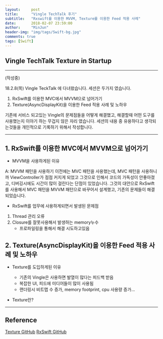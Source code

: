 ```yaml
---
layout:     post
title:      "Vingle TechTalk 후기"
subtitle:   "Rxswift를 이용한 MVVM, Texture를 이용한 Feed 적용 사례"
date:       2018-02-07 23:59:00
author:     "MinJun"
header-img: "img/tags/Swift-bg.jpg"
comments: true
tags: [Swift]
---
```


## Vingle TechTalk Texture in Startup

---
(작성중)

18.2.8(목) Vingle TeckTalk 에 다녀왔습니다. 세션은 두가지 였습니다. 

1. RxSwift를 이용한 MVC에서 MVVM으로 넘어가기
2. Texture(AsyncDisplayKit)을 이용한 Feed 적용 사례 및 노하우 

기존에 서비스 되고있는 Vingle의 문제점들을 어떻게 해결했고, 해결할때 어떤 도구를 사용했는지 이야기 하는 무겁지 않은 자리 였습니다. 세션의 내용 중 유용하다고 생각되는것들을 개인적으로 기록하기 위해서 작성합니다. 

---

## 1. RxSwift를 이용한 MVC에서 MVVM으로 넘어가기 

- MVVM을 사용하게된 이유 

A: MVVM 패턴을 사용하기 이전에는 MVC 패턴을 사용했는데, MVC 패턴을 사용하니까 ViewController가 점점 커지게 되었고 그것으로 인해서 코드의 가독성이 안좋아졌고, 디버깅시에도 시간이 많이 걸린다는 단점이 있었습니다. 그것의 대안으로 RxSwift를 사용해서 MVC 패턴을 MVVM 패턴으로 바꾸어서 설계했고, 기존의 문제들이 해결 되었습니다. 

- RxSwift를 업무에 사용하게되면서 발생된 문제점
	
1. Thread 관리 오류 
2. Closure를 잘못사용해서 발생하는 memory누수 
	- 프로파일링을 통해서 해결 시도하고있음

## 2. Texture(AsyncDisplayKit)을 이용한 Feed 적용 사례 및 노하우 

- Texture를 도입하게된 이유 
	- 기존의 Vingle은 사용하면 발열이 많다는 피드백 받음 
	- 복잡한 UI, 피드에 미디어들이 많이 사용됨 
	- 랜더링시 비트맵 수 증가, memory footprint, cpu 사용량 증가...

- Texture란?

---

## Reference

[Texture GitHub](https://github.com/TextureGroup/Texture)
[RxSwift GitHub](https://github.com/ReactiveX/RxSwift)